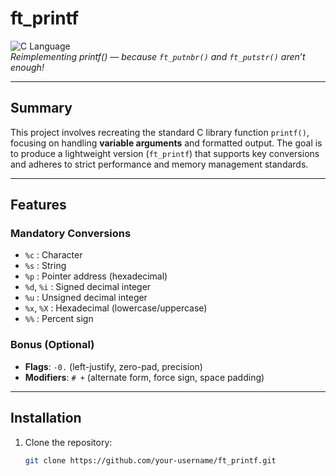 # ft_printf

![C Language](https://img.shields.io/badge/C-00599C?style=for-the-badge&logo=c&logoColor=white)  
*Reimplementing printf() — because `ft_putnbr()` and `ft_putstr()` aren’t enough!*

---

## Summary
This project involves recreating the standard C library function `printf()`, focusing on handling **variable arguments** and formatted output. The goal is to produce a lightweight version (`ft_printf`) that supports key conversions and adheres to strict performance and memory management standards.

---

## Features
### Mandatory Conversions
- `%c` : Character  
- `%s` : String  
- `%p` : Pointer address (hexadecimal)  
- `%d`, `%i` : Signed decimal integer  
- `%u` : Unsigned decimal integer  
- `%x`, `%X` : Hexadecimal (lowercase/uppercase)  
- `%%` : Percent sign  

### Bonus (Optional)
- **Flags**: `-0.` (left-justify, zero-pad, precision)  
- **Modifiers**: `# +` (alternate form, force sign, space padding)  

---

## Installation
1. Clone the repository:
   ```bash
   git clone https://github.com/your-username/ft_printf.git
